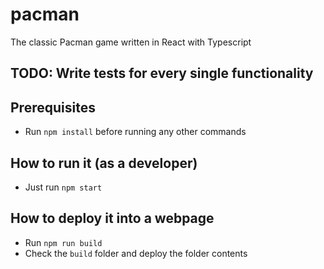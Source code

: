 # pacman
The classic Pacman game written in React with Typescript

## TODO: Write tests for every single functionality

## Prerequisites
* Run `npm install` before running any other commands

## How to run it (as a developer)
* Just run `npm start`

## How to deploy it into a webpage
* Run `npm run build`
* Check the `build` folder and deploy the folder contents